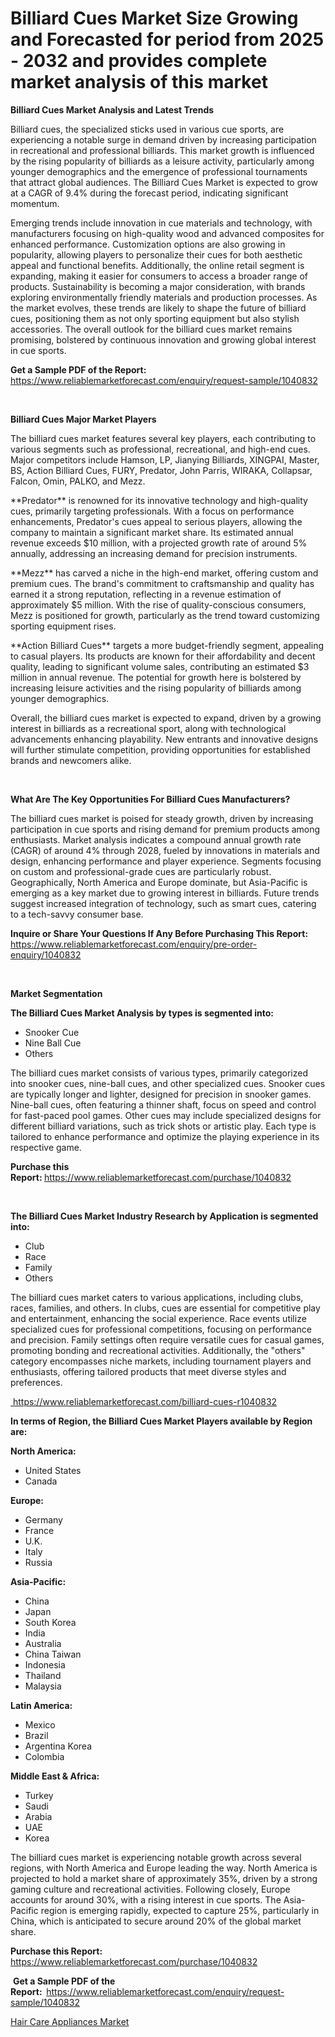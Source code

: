 <p><h1>Billiard Cues Market Size Growing and Forecasted for period from 2025 - 2032 and provides complete market analysis of this market</h1></p><p><strong>Billiard Cues Market Analysis and Latest Trends</strong></p>
<p><p>Billiard cues, the specialized sticks used in various cue sports, are experiencing a notable surge in demand driven by increasing participation in recreational and professional billiards. This market growth is influenced by the rising popularity of billiards as a leisure activity, particularly among younger demographics and the emergence of professional tournaments that attract global audiences. The Billiard Cues Market is expected to grow at a CAGR of 9.4% during the forecast period, indicating significant momentum.</p><p>Emerging trends include innovation in cue materials and technology, with manufacturers focusing on high-quality wood and advanced composites for enhanced performance. Customization options are also growing in popularity, allowing players to personalize their cues for both aesthetic appeal and functional benefits. Additionally, the online retail segment is expanding, making it easier for consumers to access a broader range of products. Sustainability is becoming a major consideration, with brands exploring environmentally friendly materials and production processes. As the market evolves, these trends are likely to shape the future of billiard cues, positioning them as not only sporting equipment but also stylish accessories. The overall outlook for the billiard cues market remains promising, bolstered by continuous innovation and growing global interest in cue sports.</p></p>
<p><strong>Get a Sample PDF of the Report:&nbsp;</strong> <a href="https://www.reliablemarketforecast.com/enquiry/request-sample/1040832?utm_campaign=2268&utm_medium=2&utm_source=Github&utm_content=ia&utm_term=08022025&utm_id=billiard-cues">https://www.reliablemarketforecast.com/enquiry/request-sample/1040832</a></p>
<p>&nbsp;</p>
<p><strong>Billiard Cues Major Market Players</strong></p>
<p><p>The billiard cues market features several key players, each contributing to various segments such as professional, recreational, and high-end cues. Major competitors include Hamson, LP, Jianying Billiards, XINGPAI, Master, BS, Action Billiard Cues, FURY, Predator, John Parris, WIRAKA, Collapsar, Falcon, Omin, PALKO, and Mezz.</p><p>**Predator** is renowned for its innovative technology and high-quality cues, primarily targeting professionals. With a focus on performance enhancements, Predator's cues appeal to serious players, allowing the company to maintain a significant market share. Its estimated annual revenue exceeds $10 million, with a projected growth rate of around 5% annually, addressing an increasing demand for precision instruments.</p><p>**Mezz** has carved a niche in the high-end market, offering custom and premium cues. The brand's commitment to craftsmanship and quality has earned it a strong reputation, reflecting in a revenue estimation of approximately $5 million. With the rise of quality-conscious consumers, Mezz is positioned for growth, particularly as the trend toward customizing sporting equipment rises.</p><p>**Action Billiard Cues** targets a more budget-friendly segment, appealing to casual players. Its products are known for their affordability and decent quality, leading to significant volume sales, contributing an estimated $3 million in annual revenue. The potential for growth here is bolstered by increasing leisure activities and the rising popularity of billiards among younger demographics.</p><p>Overall, the billiard cues market is expected to expand, driven by a growing interest in billiards as a recreational sport, along with technological advancements enhancing playability. New entrants and innovative designs will further stimulate competition, providing opportunities for established brands and newcomers alike.</p></p>
<p>&nbsp;</p>
<p><strong>What Are The Key Opportunities For Billiard Cues Manufacturers?</strong></p>
<p><p>The billiard cues market is poised for steady growth, driven by increasing participation in cue sports and rising demand for premium products among enthusiasts. Market analysis indicates a compound annual growth rate (CAGR) of around 4% through 2028, fueled by innovations in materials and design, enhancing performance and player experience. Segments focusing on custom and professional-grade cues are particularly robust. Geographically, North America and Europe dominate, but Asia-Pacific is emerging as a key market due to growing interest in billiards. Future trends suggest increased integration of technology, such as smart cues, catering to a tech-savvy consumer base.</p></p>
<p><strong>Inquire or Share Your Questions If Any Before Purchasing This Report:</strong> <a href="https://www.reliablemarketforecast.com/enquiry/pre-order-enquiry/1040832?utm_campaign=2268&utm_medium=2&utm_source=Github&utm_content=ia&utm_term=08022025&utm_id=billiard-cues">https://www.reliablemarketforecast.com/enquiry/pre-order-enquiry/1040832</a></p>
<p>&nbsp;</p>
<p><strong>Market Segmentation</strong></p>
<p><strong>The Billiard Cues Market Analysis by types is segmented into:</strong></p>
<p><ul><li>Snooker Cue</li><li>Nine Ball Cue</li><li>Others</li></ul></p>
<p><p>The billiard cues market consists of various types, primarily categorized into snooker cues, nine-ball cues, and other specialized cues. Snooker cues are typically longer and lighter, designed for precision in snooker games. Nine-ball cues, often featuring a thinner shaft, focus on speed and control for fast-paced pool games. Other cues may include specialized designs for different billiard variations, such as trick shots or artistic play. Each type is tailored to enhance performance and optimize the playing experience in its respective game.</p></p>
<p><strong>Purchase this Report:&nbsp;</strong><a href="https://www.reliablemarketforecast.com/purchase/1040832?utm_campaign=2268&utm_medium=2&utm_source=Github&utm_content=ia&utm_term=08022025&utm_id=billiard-cues">https://www.reliablemarketforecast.com/purchase/1040832</a></p>
<p>&nbsp;</p>
<p><strong>The Billiard Cues Market Industry Research by Application is segmented into:</strong></p>
<p><ul><li>Club</li><li>Race</li><li>Family</li><li>Others</li></ul></p>
<p><p>The billiard cues market caters to various applications, including clubs, races, families, and others. In clubs, cues are essential for competitive play and entertainment, enhancing the social experience. Race events utilize specialized cues for professional competitions, focusing on performance and precision. Family settings often require versatile cues for casual games, promoting bonding and recreational activities. Additionally, the "others" category encompasses niche markets, including tournament players and enthusiasts, offering tailored products that meet diverse styles and preferences.</p></p>
<p><a href="https://www.reliablemarketforecast.com/billiard-cues-r1040832?utm_campaign=2268&utm_medium=2&utm_source=Github&utm_content=ia&utm_term=08022025&utm_id=billiard-cues">&nbsp;https://www.reliablemarketforecast.com/billiard-cues-r1040832</a></p>
<p><strong>In terms of Region, the Billiard Cues Market Players available by Region are:</strong></p>
<p>
    <p> <strong> North America: </strong>
        <ul>
            <li>United States</li>
            <li>Canada</li>
        </ul>
        </p> 
    <p> <strong> Europe: </strong>
        <ul>
            <li>Germany</li>
            <li>France</li>
            <li>U.K.</li>
            <li>Italy</li>
            <li>Russia</li>
        </ul>
        </p> 
    <p> <strong> Asia-Pacific: </strong>
        <ul>
            <li>China</li>
            <li>Japan</li>
            <li>South Korea</li>
            <li>India</li>
            <li>Australia</li>
            <li>China Taiwan</li>
            <li>Indonesia</li>
            <li>Thailand</li>
            <li>Malaysia</li>
        </ul>
        </p> 
    <p> <strong> Latin America: </strong>
        <ul>
            <li>Mexico</li>
            <li>Brazil</li>
            <li>Argentina Korea</li>
            <li>Colombia</li>
        </ul>
        </p> 
    <p> <strong> Middle East & Africa: </strong>
        <ul>
            <li>Turkey</li>
            <li>Saudi</li>
            <li>Arabia</li>
            <li>UAE</li>
            <li>Korea</li>
        </ul>
    </p>
    </p>
<p><p>The billiard cues market is experiencing notable growth across several regions, with North America and Europe leading the way. North America is projected to hold a market share of approximately 35%, driven by a strong gaming culture and recreational activities. Following closely, Europe accounts for around 30%, with a rising interest in cue sports. The Asia-Pacific region is emerging rapidly, expected to capture 25%, particularly in China, which is anticipated to secure around 20% of the global market share.</p></p>
<p><strong>Purchase this Report: </strong><a href="https://www.reliablemarketforecast.com/purchase/1040832?utm_campaign=2268&utm_medium=2&utm_source=Github&utm_content=ia&utm_term=08022025&utm_id=billiard-cues">https://www.reliablemarketforecast.com/purchase/1040832</a></p>
<p>&nbsp;<strong>Get a Sample PDF of the Report:&nbsp;&nbsp;</strong><a href="https://www.reliablemarketforecast.com/enquiry/request-sample/1040832?utm_campaign=2268&utm_medium=2&utm_source=Github&utm_content=ia&utm_term=08022025&utm_id=billiard-cues">https://www.reliablemarketforecast.com/enquiry/request-sample/1040832</a></p>
<p><strong></strong></p>
<p><p><a href="https://github.com/lehumiston1971679/Market-Research-Report-List-1/blob/main/hair-care-appliances-market.md?utm_campaign=2268&utm_medium=2&utm_source=Github&utm_content=ia&utm_term=08022025&utm_id=billiard-cues">Hair Care Appliances Market</a></p></p>